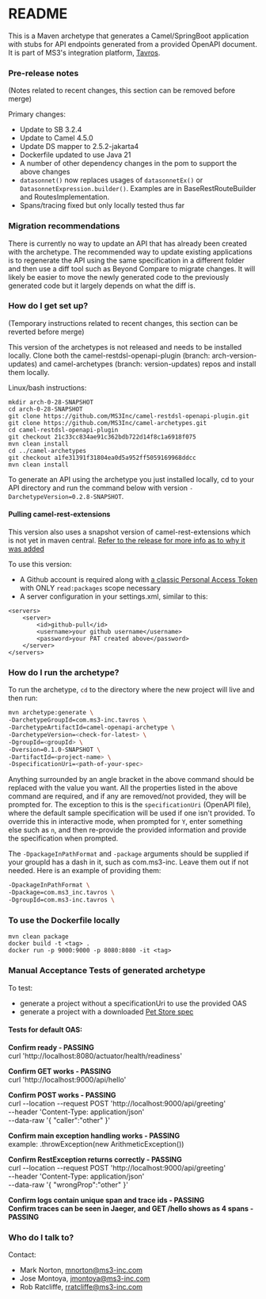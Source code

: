 # README #

This is a Maven archetype that generates a Camel/SpringBoot application with stubs for API endpoints generated from a provided OpenAPI document.
It is part of MS3's integration platform, [Tavros](https://github.com/MS3Inc/tavros).

### Pre-release notes ###

(Notes related to recent changes, this section can be removed before merge)

Primary changes:
- Update to SB 3.2.4
- Update to Camel 4.5.0
- Update DS mapper to 2.5.2-jakarta4
- Dockerfile updated to use Java 21
- A number of other dependency changes in the pom to support the above changes
- `datasonnet()` now replaces usages of `datasonnetEx()` or `DatasonnetExpression.builder()`. Examples are in BaseRestRouteBuilder and RoutesImplementation.
- Spans/tracing fixed but only locally tested thus far

### Migration recommendations ###

There is currently no way to update an API that has already been created with the archetype. The recommended way to update existing applications is to regenerate the API using the same specification in a different folder and then use a diff tool such as Beyond Compare to migrate changes. It will likely be easier to move the newly generated code to the previously generated code but it largely depends on what the diff is.

### How do I get set up? ###

(Temporary instructions related to recent changes, this section can be reverted before merge)

This version of the archetypes is not released and needs to be installed locally.
Clone both the camel-restdsl-openapi-plugin (branch: arch-version-updates) and camel-archetypes (branch: version-updates) repos and install them locally.

Linux/bash instructions:
```
mkdir arch-0-28-SNAPSHOT
cd arch-0-28-SNAPSHOT
git clone https://github.com/MS3Inc/camel-restdsl-openapi-plugin.git
git clone https://github.com/MS3Inc/camel-archetypes.git
cd camel-restdsl-openapi-plugin
git checkout 21c33cc834ae91c362bdb722d14f8c1a6918f075
mvn clean install
cd ../camel-archetypes
git checkout a1fe31391f31804ea0d5a952ff5059169968ddcc
mvn clean install
```

To generate an API using the archetype you just installed locally, cd to your API directory and run the command below with version `-DarchetypeVersion=0.2.8-SNAPSHOT`.

#### Pulling camel-rest-extensions ####
This version also uses a snapshot version of camel-rest-extensions which is not yet in maven central. [Refer to the release for more info as to why it was added](https://github.com/MS3Inc/camel-rest-extensions/releases/tag/0.1.7-SNAPSHOT)

To use this version:
- A Github account is required along with [a classic Personal Access Token](https://docs.github.com/en/authentication/keeping-your-account-and-data-secure/managing-your-personal-access-tokens#creating-a-personal-access-token-classic) with ONLY `read:packages` scope necessary
- A server configuration in your settings.xml, similar to this:
```
<servers>
    <server>
        <id>github-pull</id>
        <username>your github username</username>
        <password>your PAT created above</password>
    </server>
</servers>
```

### How do I run the archetype? ###

To run the archetype, `cd` to the directory where the new project will live and then run:

```bash
mvn archetype:generate \
-DarchetypeGroupId=com.ms3-inc.tavros \
-DarchetypeArtifactId=camel-openapi-archetype \
-DarchetypeVersion=<check-for-latest> \
-DgroupId=<groupId> \
-Dversion=0.1.0-SNAPSHOT \
-DartifactId=<project-name> \
-DspecificationUri=<path-of-your-spec>
````

Anything surrounded by an angle bracket in the above command should be replaced with the value you want. All the properties listed in the above command are required, and if any are removed/not provided, they will be prompted for. The exception to this is the `specificationUri` (OpenAPI file), where the default sample specification will be used if one isn't provided. To override this in interactive mode, when prompted for `Y`, enter something else such as `n`, and then re-provide the provided information and provide the specification when prompted.

The `-DpackageInPathFormat` and `-package` arguments should be supplied if your groupId has a dash in it, such as com.ms3-inc.  Leave them out if not needed. Here is an example of providing them:
```bash
-DpackageInPathFormat \
-Dpackage=com.ms3_inc.tavros \
-DgroupId=com.ms3-inc.tavros \
```

### To use the Dockerfile locally

```
mvn clean package
docker build -t <tag> .
docker run -p 9000:9000 -p 8080:8080 -it <tag>
```

### Manual Acceptance Tests of generated archetype ###

To test:
- generate a project without a specificationUri to use the provided OAS
- generate a project with a downloaded [Pet Store spec](https://github.com/swagger-api/swagger-petstore/blob/master/src/main/resources/openapi.yaml)

#### Tests for default OAS: ####
**Confirm ready - PASSING**  
curl 'http://localhost:8080/actuator/health/readiness'

**Confirm GET works - PASSING**  
curl 'http://localhost:9000/api/hello'

**Confirm POST works - PASSING**  
curl --location --request POST 'http://localhost:9000/api/greeting' \
--header 'Content-Type: application/json' \
--data-raw '{
"caller":"other"
}'

**Confirm main exception handling works - PASSING**  
example: .throwException(new ArithmeticException())

**Confirm RestException returns correctly - PASSING**  
curl --location --request POST 'http://localhost:9000/api/greeting' \
--header 'Content-Type: application/json' \
--data-raw '{
"wrongProp":"other"
}'

**Confirm logs contain unique span and trace ids - PASSING**  
**Confirm traces can be seen in Jaeger, and GET /hello shows as 4 spans - PASSING**  

### Who do I talk to? ###

Contact:

* Mark Norton, mnorton@ms3-inc.com
* Jose Montoya, jmontoya@ms3-inc.com
* Rob Ratcliffe, rratcliffe@ms3-inc.com